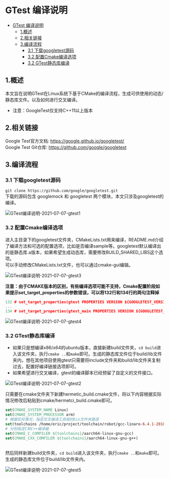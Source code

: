   
  
#  GTest 编译说明
  
  
- [GTest 编译说明](#gtest-编译说明 )
  - [1.概述](#1概述 )
  - [2.相关链接](#2相关链接 )
  - [3.编译流程](#3编译流程 )
    - [3.1 下载googletest源码](#31-下载googletest源码 )
    - [3.2 配置Cmake编译选项](#32-配置cmake编译选项 )
    - [3.2 GTest静态库编译](#32-gtest静态库编译 )
  
##  1.概述
  
  
本文旨在说明GTest在Linux系统下基于CMake的编译流程，生成可供使用的动态/静态库文件。以及如何进行交叉编译。  
  
* 注意：GoogleTest仅支持C++11以上版本  
  
##  2.相关链接
  
  
Google Test官方文档: <https://google.github.io/googletest/>  
Google Test Git仓库: <https://github.com/google/googletest>  
  
##  3.编译流程
  
  
###  3.1 下载googletest源码
  
  
`git clone https://github.com/google/googletest.git`  
下载的源码包含 googlemock 和 googletest 两个模块，本文只涉及googletest的编译。  
  
![GTest编译说明-2021-07-07-gtest1](https://cdn.jsdelivr.net/gh/bicirci/PicBed@master/MarkDown/GTest编译说明-2021-07-07-gtest1.png )  
  
###  3.2 配置Cmake编译选项
  
  
进入主目录下的googletest文件夹，CMakeLists.txt用来编译，README.md介绍了编译方法和可选的配置选项，比如是否编译sample等。googletest默认编译出的是静态库.a版本，如果希望生成动态库，需要修改BUILD_SHARED_LIBS这个选项。  
可以手动修改CMakeLists.txt文件，也可以通过cmake-gui编辑。  
  
![GTest编译说明-2021-07-07-gtest3](https://cdn.jsdelivr.net/gh/bicirci/PicBed@master/MarkDown/GTest编译说明-2021-07-07-gtest3.png )
  
**注意：由于CMAKE版本的区别，有些编译选项可能不支持，Cmake配置阶段如果提示set_target_properties的参数错误，可以将132行和134行的两句注释掉**  
  
```C++
132 # set_target_properties(gtest PROPERTIES VERSION ${GOOGLETEST_VERSION})  
...  
134 # set_target_properties(gtest_main PROPERTIES VERSION ${GOOGLETEST_VERSION})  
```
  
![GTest编译说明-2021-07-07-gtest4](https://cdn.jsdelivr.net/gh/bicirci/PicBed@master/MarkDown/GTest编译说明-2021-07-07-gtest4.png )
  
###  3.2 GTest静态库编译
  
  
* 如果只是想编译x86/x64的ubuntu版本，直接新建build文件夹，`cd build`进入该文件夹，执行`cmake ..`和`make`即可。生成的静态库文件位于build/lib文件夹内，想在其他项目使用gtest只需要将include文件夹和build/lib文件夹复制过去，配置好编译链接选项即可。  
* 如果希望进行交叉编译，gtest的编译脚本已经预留了自定义的文件接口。  
  
![GTest编译说明-2021-07-07-gtest2](https://cdn.jsdelivr.net/gh/bicirci/PicBed@master/MarkDown/GTest编译说明-2021-07-07-gtest2.png )
  
只需要在cmake文件夹下新建hermetic_build.cmake文件，将以下内容根据实际情况修改后粘贴到cmake/hermetci_build.cmake即可。  
  
```cmake
set(CMAKE_SYSTEM_NAME Linux)  
set(CMAKE_SYSTEM_PROCESSOR arm)  
# 根据实际情况，指定交叉编译工具链的bin文件夹路径  
set(toolchains /home/eric/project/toolchain/robot/gcc-linaro-6.4.1-2018.05-x86_64_aarch64-linux-gnu/bin)  
# 分别指定C和C++编译器  
set(CMAKE_C_COMPILER ${toolchains}/aarch64-linux-gnu-gcc)  
set(CMAKE_CXX_COMPILER ${toolchains}/aarch64-linux-gnu-g++)  
  
```
  
然后同样新建build文件夹，`cd build`进入该文件夹，执行`cmake ..`和`make`即可。生成的静态库文件位于build/lib文件夹内。  
  
![GTest编译说明-2021-07-07-gtest5](https://cdn.jsdelivr.net/gh/bicirci/PicBed@master/MarkDown/GTest编译说明-2021-07-07-gtest5.png )
  